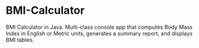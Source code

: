 # BMI-Calculator
BMI Calculator in Java. Multi-class console app that computes Body Mass Index in English or Metric units, generates a summary report, and displays BMI tables.
